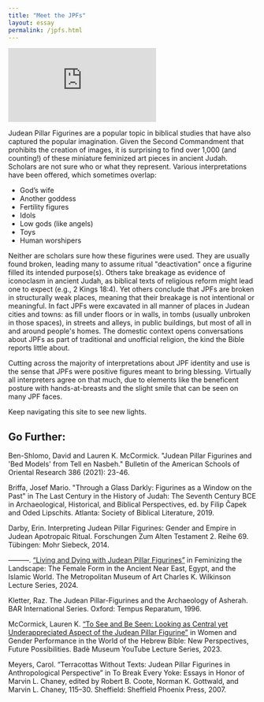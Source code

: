 ```yaml
---
title: "Meet the JPFs"
layout: essay
permalink: /jpfs.html
---
```


<div class="sketchfab-embed-wrapper ratio ratio-16x9"><iframe title="Judean Pillar Figurine with pinched face" frameborder="0" allowfullscreen mozallowfullscreen="true" webkitallowfullscreen="true" allow="autoplay; fullscreen; xr-spatial-tracking" xr-spatial-tracking execution-while-out-of-viewport execution-while-not-rendered web-share src="https://sketchfab.com/models/32b63dcc98d04b6eb8aea5f1219562e5/embed"></iframe></div>

Judean Pillar Figurines are a popular topic in biblical studies that have also captured the popular imagination. Given the Second Commandment that prohibits the creation of images, it is surprising to find over 1,000 (and counting!) of these miniature feminized art pieces in ancient Judah. Scholars are not sure who or what they represent. Various interpretations have been offered, which sometimes overlap:

- God’s wife
- Another goddess
- Fertility figures
- Idols
- Low gods (like angels)
- Toys
- Human worshipers 

Neither are scholars sure how these figurines were used. They are usually found broken, leading many to assume ritual "deactivation" once a figurine filled its intended purpose(s). Others take breakage as evidence of iconoclasm in ancient Judah, as biblical texts of religious reform might lead one to expect (e.g., 2 Kings 18:4). Yet others conclude that JPFs are broken in structurally weak places, meaning that their breakage is not intentional or meaningful. In fact JPFs were excavated in all manner of places in Judean cities and towns: as fill under floors or in walls, in tombs (usually unbroken in those spaces), in streets and alleys, in public buildings, but most of all in and around people's homes. The domestic context opens conversations about JPFs as part of traditional and unofficial religion, the kind the Bible reports little about. 

Cutting across the majority of interpretations about JPF identity and use is the sense that JPFs were positive figures meant to bring blessing. Virtually all interpreters agree on that much, due to elements like the beneficent posture with hands-at-breasts and the slight smile that can be seen on many JPF faces.

Keep navigating this site to see new lights.


## Go Further:

Ben-Shlomo, David and Lauren K. McCormick. "Judean Pillar Figurines and 'Bed Models' from Tell en Nasbeh." Bulletin of the American Schools of Oriental Research 386 (2021): 23-46.

Briffa, Josef Mario. "Through a Glass Darkly: Figurines as a Window on the Past" in The Last Century in the History of Judah: The Seventh Century BCE in Archaeological, Historical, and Biblical Perspectives, ed. by Filip Čapek and Oded Lipschits. Atlanta: Society of Biblical Literature, 2019.

Darby, Erin. Interpreting Judean Pillar Figurines: Gender and Empire in Judean Apotropaic Ritual. Forschungen Zum Alten Testament 2. Reihe 69. Tübingen: Mohr Siebeck, 2014.

———. [“Living and Dying with Judean Pillar Figurines”](https://www.youtube.com/live/vXXMAsXA-qU) in Feminizing the Landscape: The Female Form in the Ancient Near East, Egypt, and the Islamic World. The Metropolitan Museum of Art Charles K. Wilkinson Lecture Series, 2024.

Kletter, Raz. The Judean Pillar-Figurines and the Archaeology of Asherah. BAR International Series. Oxford: Tempus Reparatum, 1996.

McCormick, Lauren K. [“To See and Be Seen: Looking as Central yet Underappreciated Aspect of the Judean Pillar Figurine”](https://www.youtube.com/watch?v=c2B9YoR-cfk&list=PL8FR0R2Rs1D4VDDf-G4FWrg26YADwQNuk&index=11) in Women and Gender Performance in the World of the Hebrew Bible: New Perspectives, Future Possibilities. Badè Museum YouTube Lecture Series, 2023.

Meyers, Carol. “Terracottas Without Texts: Judean Pillar Figurines in Anthropological Perspective” in To Break Every Yoke: Essays in Honor of Marvin L. Chaney, edited by Robert B. Coote, Norman K. Gottwald, and Marvin L. Chaney, 115–30. Sheffield: Sheffield Phoenix Press, 2007.
